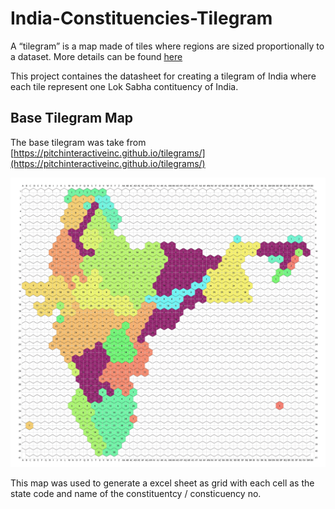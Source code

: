 # India-Constituencies-TiIegram

A “tilegram” is a map made of tiles where regions are sized proportionally to a dataset. More details can be found [here](https://github.com/PitchInteractiveInc/tilegrams/blob/master/MANUAL.md)

This project containes the datasheet for creating a tilegram of India where each tile represent one Lok Sabha contituency of India.

## Base Tilegram Map

The base tilegram was take from [https://pitchinteractiveinc.github.io/tilegrams/](https://pitchinteractiveinc.github.io/tilegrams/)

![Map Image](./MapWithGrid/tiles.png)

This map was used to generate a excel sheet as grid with each cell as the state code and name of the constituentcy / consticuency no.